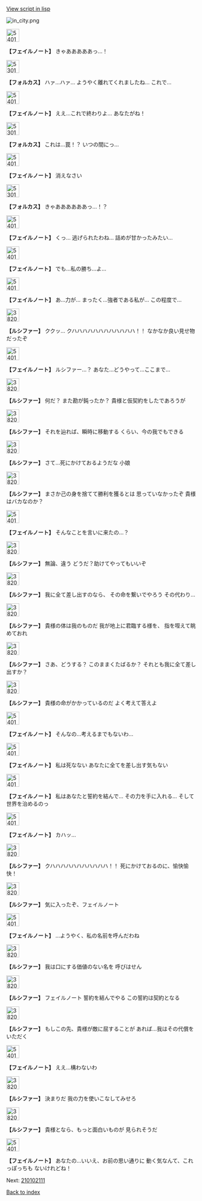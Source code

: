 [View script in lisp](../scripts/210102103.txt)

![in_city.png](../images/backgrounds/in_city.png)

<img src="../images/units/5401911.png" alt="5401911.png" height="34"/>

**【フェイルノート】**
きゃあああああっ…！

<img src="../images/units/5301811.png" alt="5301811.png" height="34"/>

**【フォルカス】**
ハァ…ハァ…
ようやく離れてくれましたね…
これで…

<img src="../images/units/5401911.png" alt="5401911.png" height="34"/>

**【フェイルノート】**
ええ…これで終わりよ…
あなたがね！

<img src="../images/units/5301811.png" alt="5301811.png" height="34"/>

**【フォルカス】**
これは…罠！？
いつの間にっ…

<img src="../images/units/5401911.png" alt="5401911.png" height="34"/>

**【フェイルノート】**
消えなさい

<img src="../images/units/5301811.png" alt="5301811.png" height="34"/>

**【フォルカス】**
きゃああああああっ…！？

<img src="../images/units/5401911.png" alt="5401911.png" height="34"/>

**【フェイルノート】**
くっ…
逃げられたわね…
詰めが甘かったみたい…

<img src="../images/units/5401911.png" alt="5401911.png" height="34"/>

**【フェイルノート】**
でも…私の勝ち…よ…

<img src="../images/units/5401911.png" alt="5401911.png" height="34"/>

**【フェイルノート】**
あ…力が…
まったく…強者である私が…
この程度で…

<img src="../images/units/3820008.png" alt="3820008.png" height="34"/>

**【ルシファー】**
ククッ…
クハハハハハハハハハハハハ！！
なかなか良い見せ物だったぞ

<img src="../images/units/5401911.png" alt="5401911.png" height="34"/>

**【フェイルノート】**
ルシファー…？
あなた…どうやって…ここまで…

<img src="../images/units/3820008.png" alt="3820008.png" height="34"/>

**【ルシファー】**
何だ？
また勘が鈍ったか？
貴様と仮契約をしたであろうが

<img src="../images/units/3820008.png" alt="3820008.png" height="34"/>

**【ルシファー】**
それを辿れば、瞬時に移動する
くらい、今の我でもできる

<img src="../images/units/3820008.png" alt="3820008.png" height="34"/>

**【ルシファー】**
さて…死にかけておるようだな
小娘

<img src="../images/units/3820008.png" alt="3820008.png" height="34"/>

**【ルシファー】**
まさか己の身を捨てて勝利を獲るとは
思っていなかったぞ
貴様はバカなのか？

<img src="../images/units/5401911.png" alt="5401911.png" height="34"/>

**【フェイルノート】**
そんなことを言いに来たの…？

<img src="../images/units/3820008.png" alt="3820008.png" height="34"/>

**【ルシファー】**
無論、違う
どうだ？助けてやってもいいぞ

<img src="../images/units/3820008.png" alt="3820008.png" height="34"/>

**【ルシファー】**
我に全て差し出すのなら、
その命を繋いでやろう
その代わり…

<img src="../images/units/3820008.png" alt="3820008.png" height="34"/>

**【ルシファー】**
貴様の体は我のものだ
我が地上に君臨する様を、
指を咥えて眺めておれ

<img src="../images/units/3820008.png" alt="3820008.png" height="34"/>

**【ルシファー】**
さあ、どうする？
このままくたばるか？
それとも我に全て差し出すか？

<img src="../images/units/3820008.png" alt="3820008.png" height="34"/>

**【ルシファー】**
貴様の命がかかっているのだ
よく考えて答えよ

<img src="../images/units/5401911.png" alt="5401911.png" height="34"/>

**【フェイルノート】**
そんなの…考えるまでもないわ…

<img src="../images/units/5401911.png" alt="5401911.png" height="34"/>

**【フェイルノート】**
私は死なない
あなたに全てを差し出す気もない

<img src="../images/units/5401911.png" alt="5401911.png" height="34"/>

**【フェイルノート】**
私はあなたと誓約を結んで…
その力を手に入れる…
そして世界を治めるのっ

<img src="../images/units/5401911.png" alt="5401911.png" height="34"/>

**【フェイルノート】**
カハッ…

<img src="../images/units/3820008.png" alt="3820008.png" height="34"/>

**【ルシファー】**
クハハハハハハハハハハハ！！
死にかけておるのに、愉快愉快！

<img src="../images/units/3820008.png" alt="3820008.png" height="34"/>

**【ルシファー】**
気に入ったぞ、フェイルノート

<img src="../images/units/5401911.png" alt="5401911.png" height="34"/>

**【フェイルノート】**
…ようやく、私の名前を呼んだわね

<img src="../images/units/3820008.png" alt="3820008.png" height="34"/>

**【ルシファー】**
我は口にする価値のない名を
呼びはせん

<img src="../images/units/3820008.png" alt="3820008.png" height="34"/>

**【ルシファー】**
フェイルノート
誓約を結んでやる
この誓約は契約となる

<img src="../images/units/3820008.png" alt="3820008.png" height="34"/>

**【ルシファー】**
もしこの先、貴様が敵に屈することが
あれば…我はその代償をいただく

<img src="../images/units/5401911.png" alt="5401911.png" height="34"/>

**【フェイルノート】**
ええ…構わないわ

<img src="../images/units/3820008.png" alt="3820008.png" height="34"/>

**【ルシファー】**
決まりだ
我の力を使いこなしてみせろ

<img src="../images/units/3820008.png" alt="3820008.png" height="34"/>

**【ルシファー】**
貴様となら、もっと面白いものが
見られそうだ

<img src="../images/units/5401911.png" alt="5401911.png" height="34"/>

**【フェイルノート】**
あなたの…いいえ、お前の思い通りに
動く気なんて、これっぽっちも
ないけれどね！


Next: [210102111](210102111.md)

[Back to index](index.md)
